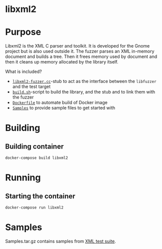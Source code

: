# libxml2

# Purpose

Libxml2 is the XML C parser and toolkit. It is developed for the Gnome project but is also used outside it. The fuzzer parses an XML in-memory document and builds a tree. Then it frees memory used by document and then it cleans up memory allocated by the library itself.

What is included?

* [`libxml2-fuzzer.cc`](libxml2-fuzzer.cc)-stub to act as the interface between the `libfuzzer` and the test target
* [`build.sh`](build.sh)-script to build the library, and the stub and to link them with the fuzzer
* [`Dockerfile`](Dockerfile) to automate build of Docker image
* [`Samples`](samples.tar.gz) to provide sample files to get started with

# Building

## Building container

```console
docker-compose build libxml2
```

# Running

## Starting the container

```console
docker-compose run libxml2
```

# Samples

Samples.tar.gz contains samples from [XML test suite](https://www.w3.org/XML/Test/).
